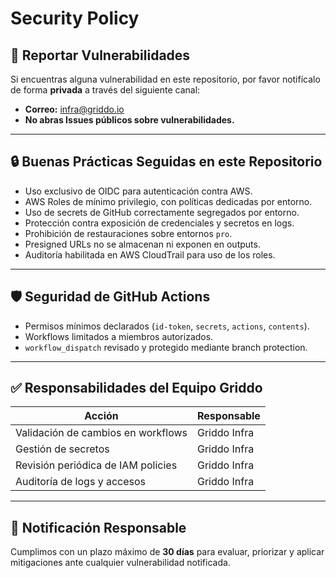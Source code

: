 # Security Policy

## 🚨 Reportar Vulnerabilidades

Si encuentras alguna vulnerabilidad en este repositorio, por favor notifícalo de forma **privada** a través del siguiente canal:

- **Correo:** infra@griddo.io
- **No abras Issues públicos sobre vulnerabilidades.**

---

## 🔒 Buenas Prácticas Seguidas en este Repositorio

- Uso exclusivo de OIDC para autenticación contra AWS.
- AWS Roles de mínimo privilegio, con políticas dedicadas por entorno.
- Uso de secrets de GitHub correctamente segregados por entorno.
- Protección contra exposición de credenciales y secretos en logs.
- Prohibición de restauraciones sobre entornos `pro`.
- Presigned URLs no se almacenan ni exponen en outputs.
- Auditoría habilitada en AWS CloudTrail para uso de los roles.

---

## 🛡️ Seguridad de GitHub Actions

- Permisos mínimos declarados (`id-token`, `secrets`, `actions`, `contents`).
- Workflows limitados a miembros autorizados.
- `workflow_dispatch` revisado y protegido mediante branch protection.

---

## ✅ Responsabilidades del Equipo Griddo

|  Acción                             | Responsable  |
| ----------------------------------- | ------------ |
|  Validación de cambios en workflows | Griddo Infra |
|  Gestión de secretos                | Griddo Infra |
|  Revisión periódica de IAM policies | Griddo Infra |
|  Auditoría de logs y accesos        | Griddo Infra |

---

## 🔔 Notificación Responsable
Cumplimos con un plazo máximo de **30 días** para evaluar, priorizar y aplicar mitigaciones ante cualquier vulnerabilidad notificada.

